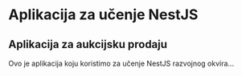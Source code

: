 # Aplikacija za učenje NestJS

## Aplikacija za aukcijsku prodaju
Ovo je aplikacija koju koristimo za učenje NestJS razvojnog okvira...